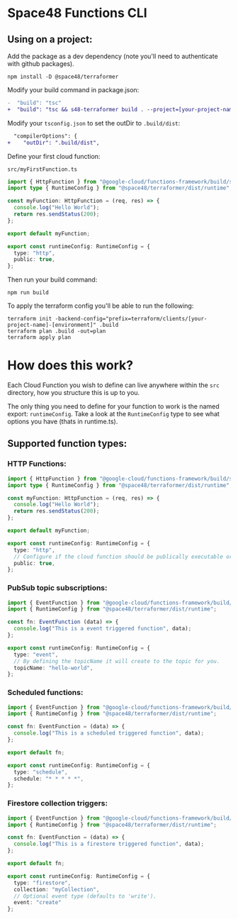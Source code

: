 # Space48 Functions CLI


## Using on a project:


Add the package as a dev dependency (note you'll need to authenticate with github packages).
```
npm install -D @space48/terraformer
```

Modify your build command in package.json:

```diff
-  "build": "tsc"
+  "build": "tsc && s48-terraformer build . --project=[your-project-name]"
```

Modify your `tsconfig.json` to set the outDir to `.build/dist`:
```diff
  "compilerOptions": {
+    "outDir": ".build/dist",
```

Define your first cloud function:

`src/myFirstFunction.ts`
```typescript
import { HttpFunction } from "@google-cloud/functions-framework/build/src/functions";
import type { RuntimeConfig } from "@space48/terraformer/dist/runtime";

const myFunction: HttpFunction = (req, res) => {
  console.log("Hello World");
  return res.sendStatus(200);
};

export default myFunction;

export const runtimeConfig: RuntimeConfig = {
  type: "http",
  public: true,
};
```

Then run your build command:
```
npm run build
```

To apply the terraform config you'll be able to run the following:

```
terraform init -backend-config="prefix=terraform/clients/[your-project-name]-[environment]" .build
terraform plan .build -out=plan
terraform apply plan
```

# How does this work?

Each Cloud Function you wish to define can live anywhere within the `src` directory, how you structure this is up to you.

The only thing you need to define for your function to work is the named export: `runtimeConfig`. Take a look at the `RuntimeConfig` type to see what options you have (thats in runtime.ts).


## Supported function types:

### HTTP Functions:

```typescript
import { HttpFunction } from "@google-cloud/functions-framework/build/src/functions";
import type { RuntimeConfig } from "@space48/terraformer/dist/runtime";

const myFunction: HttpFunction = (req, res) => {
  console.log("Hello World");
  return res.sendStatus(200);
};

export default myFunction;

export const runtimeConfig: RuntimeConfig = {
  type: "http",
  // Configure if the cloud function should be publically executable or not.
  public: true,
};
```

### PubSub topic subscriptions:

```typescript
import { EventFunction } from "@google-cloud/functions-framework/build/src/functions";
import { RuntimeConfig } from "@space48/terraformer/dist/runtime";

const fn: EventFunction (data) => {
  console.log("This is a event triggered function", data);
};

export const runtimeConfig: RuntimeConfig = {
  type: "event",
  // By defining the topicName it will create to the topic for you.
  topicName: "hello-world",
};
```

### Scheduled functions:

```typescript
import { EventFunction } from "@google-cloud/functions-framework/build/src/functions";
import { RuntimeConfig } from "@space48/terraformer/dist/runtime";

const fn: EventFunction = (data) => {
  console.log("This is a scheduled triggered function", data);
};

export default fn;

export const runtimeConfig: RuntimeConfig = {
  type: "schedule",
  schedule: "* * * * *",
};
```

### Firestore collection triggers:

```typescript
import { EventFunction } from "@google-cloud/functions-framework/build/src/functions";
import { RuntimeConfig } from "@space48/terraformer/dist/runtime";

const fn: EventFunction = (data) => {
  console.log("This is a firestore triggered function", data);
};

export default fn;

export const runtimeConfig: RuntimeConfig = {
  type: "firestore",
  collection: "myCollection",
  // Optional event type (defaults to 'write').
  event: "create"
};
```